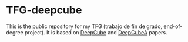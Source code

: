# TFG-deepcube
This is the public repository for my TFG (trabajo de fin de grado, end-of-degree project). It is based on [DeepCube](https://openreview.net/forum?id=Hyfn2jCcKm) and [DeepCubeA](https://www.nature.com/articles/s42256-019-0070-z#:~:text=We%20solve%20the%20Rubik's%20cube,state%2060.3%25%20of%20the%20time.) papers.
